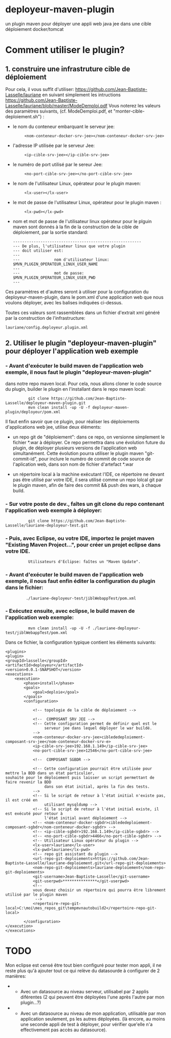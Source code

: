 # deployeur-maven-plugin
un plugin maven pour déployer une appli web java jee dans une cible déploiement docker/tomcat

# Comment utiliser le plugin?

## 1. construire une infrastruture cible de déploiement

Pour cela, il vous suffit d'utiliser:
https://github.com/Jean-Baptiste-Lasselle/lauriane
en suivant simplement les intructions https://github.com/Jean-Baptiste-Lasselle/lauriane/blob/master/ModeDemploi.pdf
Vous noterez les valeurs des paramètres suivants, (cf. ModeDemploi.pdf, et "monter-cible-deploiement.sh") :

* le nom du conteneur embarquant le serveur jee: 

           <nom-conteneur-docker-srv-jee></nom-conteneur-docker-srv-jee>
* l'adresse IP utilisée par le serveur Jee:

           <ip-cible-srv-jee></ip-cible-srv-jee>
* le numéro de port utilisé par le sereur Jee:

           <no-port-cible-srv-jee></no-port-cible-srv-jee>
* le nom de l'utilisateur Linux, opérateur pour le plugin maven:
       
           <lx-user></lx-user>
* le mot de passe de l'utilisateur Linux, opérateur pour le plugin maven :

           <lx-pwd></lx-pwd>
* nom et mot de passe de l'utilisateur linux opérateur pour le plguin maven
  sont donnés à la fin de la construction de la cible de déploiement, par la sortie standard:
  
  	  --------------------------------------------------------  
	  --- De plus, l'utilisateur linux que votre plugin  
	  --- doit utiliser est: 
	  --- 				 
	  --- 				nom d'utilisateur linux: $MVN_PLUGIN_OPERATEUR_LINUX_USER_NAME
	  --- 				 
	  --- 				mot de passe: $MVN_PLUGIN_OPERATEUR_LINUX_USER_PWD
	  --- 				 

Ces paramètres et d'autres seront à utiliser pour la configuration du deployeur-maven-plugin, dans le pom.xml d'une application web que nous voulons déployer, avec les balises indiquées ci-dessus.

Toutes ces valeurs sont rassemblées dans un fichier d'extrait xml généré par la construction de l'infrastructure:

	lauriane/config.deployeur.plugin.xml



## 2. Utiliser le plugin "deployeur-maven-plugin" pour déployer l'application web exemple

 ### - Avant d'exécuter le build maven de l'application web exemple, il nous faut le plugin "deployeur-maven-plugin"
   dans notre repo maven local. 
   Pour cela, nous allons cloner le code source du plugin, builder le plugin en l'installant dans le repo maven local:
   
              git clone https://github.com/Jean-Baptiste-Lasselle/deployeur-maven-plugin.git
              mvn clean install -up -U -f deployeur-maven-plugin/deployeur/pom.xml
   
   Il faut enfin savoir que ce plugin, pour réaliser les déploiements d'applications web jee, utilise deux éléments:
   
   * un repo git de "déploiement": dans ce repo, on versionne simplement le fichier \*.war à déployer. Ce repo permettra dans une évolution future du plugin, de déployer plusieurs versions de l'application web simultanément. Cette évolution pourra utiliser le plugin maven "git-commit-id", pour inclure le numéro de commit de code source de l'aplication web, dans son nom de fichier d'artefact \*.war
    
   * un répertoire local à la machine exécutant l'IDE, ce répertoire ne devant pas être utilisé par votre IDE, il sera utilisé comme un repo lolcal git par le plugin maven, afin de faire des commit &&  push des wars, à chaque build.
   
      
   
 ### - Sur votre poste de dev., faîtes un git clone du repo contenant l'application web exemple à déployer:

              git clone https://github.com/Jean-Baptiste-Lasselle/lauriane-deployeur-test.git

 ### - Puis, avec Eclipse, ou votre IDE, importez le projet maven "Existing Maven Project...", pour créer un projet eclipse dans votre IDE.

              Utilisateurs d'Eclipse: faîtes un "Maven Update".

      
 ### - Avant d'exécuter le build maven de l'application web exemple, il nous faut enfin éditer la configuration du plugin dans le fichier:
   
             ./lauriane-deployeur-test/jiblWebappTest/pom.xml
   
 ### - Exécutez ensuite, avec eclipse, le build maven de l'application web exemple:

              mvn clean install -up -U -f ./lauriane-deployeur-test/jiblWebappTest/pom.xml

Dans ce fichier, la configuration typique contient les éléments suivants:

    <plugins>
    <plugin>
	<groupId>lasselle</groupId>
	<artifactId>deployeur</artifactId>
	<version>0.0.1-SNAPSHOT</version>
	<executions>
		<execution>
			<phase>install</phase>
			<goals>
				<goal>deploie</goal>
			</goals>
			<configuration>
			
				<!-- topologie de la cible de déploiement -->
				
				<!--  COMPOSANT SRV JEE -->
				<!-- Cette configuration permet de définir quel est le 
				     serveur jee dans lequel déployer le war buildé.
				-->
				<nom-conteneur-docker-srv-jee>ciblededeploiement-composant-srv-jee</nom-conteneur-docker-srv-e>
				<ip-cible-srv-jee>192.168.1.149</ip-cible-srv-jee>
				<no-port-cible-srv-jee>12546</no-port-cible-srv-jee>
	
				<!--  COMPOSANT SGBDR -->
    
				<!-- Cette configuration pourrait être utilisée pour mettre la BDD dans un état particulier, 					     souhaité pour le déploiement puis laisser un script permettant de faire revenir la BDD 
				     dans son état initial, après la fin des tests.
				-->
				<!-- Si le script de retour à l'état initial n'existe pas, il est créé en
				     utilisant mysqldump -->
				<!-- Si le script de retour à l'état initial existe, il est exécuté pour retour à
				     l'état initial avant déploiement -->
				<!-- <nom-conteneur-docker-sgbdr>ciblededeploiement-composant-sgbdr</nom-conteneur-docker-sgbdr> -->
				<!-- <ip-cible-sgbdr>192.168.1.149</ip-cible-sgbdr> -->
				<!-- <no-port-cible-sgbdr>4466</no-port-cible-sgbdr> -->
				<!-- Utilisateur Linux opérateur du plugin -->
				<lx-user>lauriane</lx-user>
				<lx-pwd>lauriane</lx-pwd>
				<!-- repo git assistant du plugin -->
				<url-repo-git-deploiements>https://github.com/Jean-Baptiste-Lasselle/lauriane-deploiement.git</url-repo-git-deploiements>
				<nom-repo-git-deploiements>lauriane-deploiement</nom-repo-git-deploiements>
				<git-username>Jean-Baptiste-Lasselle</git-username>
				<git-userpwd>***************</git-userpwd>
				<!-- 
				vous devez choisir un répertoire qui pourra être librement utilisé par le plugin maven
				 -->
				<repertoire-repo-git-local>C:\moi\mes_repos_git\tempmvnautobuild2</repertoire-repo-git-local>
						
			</configuration>
	</execution>
    </executions>

# TODO

Mon eclipse est censé être tout bien configuré pour tester mon appli, il ne reste plus qu'à ajouter tout ce qui relève du datasourde à configurer de 2 manières:

* -  Avec un datasource au niveau serveur, utilisabel par 2 applis diférentes (2 qui peuvent être déployées l'une après l'autre par mon plugin...?)
* - Avec un datasource au niveau de mon application, utilisable par mon application seulement, ps les autres déployées. (là encore, au moins une seconde appli de test à déployer, pour vérifier que'elle n'a effectivement pas accès au datasource).
